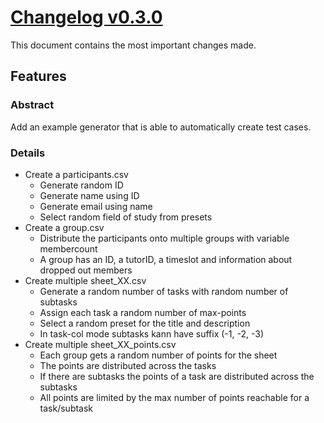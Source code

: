 # [Changelog v0.3.0](changelogs/v0.3.0.md)

This document contains the most important changes made.

## Features

### Abstract

Add an example generator that is able to automatically create test cases.

### Details

- Create a participants.csv
  - Generate random ID
  - Generate name using ID
  - Generate email using name
  - Select random field of study from presets
- Create a group.csv
  - Distribute the participants onto multiple groups with variable membercount
  - A group has an ID, a tutorID, a timeslot and information about dropped out members
- Create multiple sheet_XX.csv
  - Generate a random number of tasks with random number of subtasks
  - Assign each task a random number of max-points
  - Select a random preset for the title and description
  - In task-col mode subtasks kann have suffix (-1, -2, -3)
- Create multiple sheet_XX_points.csv
  - Each group gets a random number of points for the sheet
  - The points are distributed across the tasks
  - If there are subtasks the points of a task are distributed across the subtasks
  - All points are limited by the max number of points reachable for a task/subtask

